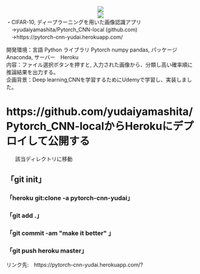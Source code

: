 
<div style = "text-align:center;" ><img src="https://user-images.githubusercontent.com/70077254/116654028-4a961a00-a9c3-11eb-945c-b31f681329d8.PNG">
<br><img src="https://user-images.githubusercontent.com/70077254/116654030-4b2eb080-a9c3-11eb-9dfa-8c8108f1b9e6.PNG">
 </div>
 ・CIFAR-10, ディープラーニングを用いた画像認識アプリ<br>
　→yudaiyamashita/Pytorch_CNN-local (github.com)<br>
　→https://pytorch-cnn-yudai.herokuapp.com/<br>

開発環境：言語 Python ライブラリ Pytorch numpy pandas, パッケージ Anaconda, サーバー　Heroku<br>
内容：ファイル選択ボタンを押すと, 入力された画像から、分類し高い確率順に推論結果を出力する。<br>
企画背景：Deep learning,CNNを学習するためにUdemyで学習し、実装しました。<br>

   
<h1>https://github.com/yudaiyamashita/Pytorch_CNN-localからHerokuにデプロイして公開する</h1>
<ul>該当ディレクトリに移動</ul>
<h2>「git init」</h2>
<h3>「heroku git:clone -a pytorch-cnn-yudai」</h3>
<h3>「git add .」</h3>
<h3>「git commit -am "make it better" 」</h3>
<h3>「git push heroku master」</h3>
<dt>リンク先:　https://pytorch-cnn-yudai.herokuapp.com/?</dt>

